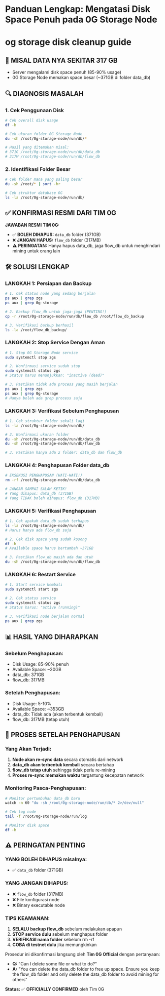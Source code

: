 # Panduan Lengkap: Mengatasi Disk Space Penuh pada 0G Storage Node
# og storage disk cleanup guide

## 🚨 **MISAL DATA NYA SEKITAR 317 GB**
- Server mengalami disk space penuh (85-90% usage)
- 0G Storage Node memakan space besar (~371GB di folder data_db)

## 🔍 **DIAGNOSIS MASALAH**

### 1. Cek Penggunaan Disk
```bash
# Cek overall disk usage
df -h

# Cek ukuran folder 0G Storage Node
du -sh /root/0g-storage-node/run/db/*

# Hasil yang ditemukan misal:
# 371G /root/0g-storage-node/run/db/data_db
# 317M /root/0g-storage-node/run/db/flow_db
```

### 2. Identifikasi Folder Besar
```bash
# Cek folder mana yang paling besar
du -sh /root/* | sort -hr

# Cek struktur database 0G
ls -la /root/0g-storage-node/run/db/
```

## ✅ **KONFIRMASI RESMI DARI TIM 0G**

**JAWABAN RESMI TIM 0G:**
- ✅ **BOLEH DIHAPUS:** `data_db` folder (371GB)
- ❌ **JANGAN HAPUS:** `flow_db` folder (317MB)
- ⚠️ **PERINGATAN:** Hanya hapus data_db, jaga flow_db untuk menghindari mining untuk orang lain

## 🛠️ **SOLUSI LENGKAP**

### LANGKAH 1: Persiapan dan Backup

```bash
# 1. Cek status node yang sedang berjalan
ps aux | grep zgs
ps aux | grep 0g-storage

# 2. Backup flow_db untuk jaga-jaga (PENTING!)
cp -r /root/0g-storage-node/run/db/flow_db /root/flow_db_backup

# 3. Verifikasi backup berhasil
ls -la /root/flow_db_backup/
```

### LANGKAH 2: Stop Service Dengan Aman

```bash
# 1. Stop 0G Storage Node service
sudo systemctl stop zgs

# 2. Konfirmasi service sudah stop
sudo systemctl status zgs
# Status harus menunjukkan: "inactive (dead)"

# 3. Pastikan tidak ada process yang masih berjalan
ps aux | grep zgs
ps aux | grep 0g-storage
# Hanya boleh ada grep process saja
```

### LANGKAH 3: Verifikasi Sebelum Penghapusan

```bash
# 1. Cek struktur folder sekali lagi
ls -la /root/0g-storage-node/run/db/

# 2. Konfirmasi ukuran folder
du -sh /root/0g-storage-node/run/db/data_db
du -sh /root/0g-storage-node/run/db/flow_db

# 3. Pastikan hanya ada 2 folder: data_db dan flow_db
```

### LANGKAH 4: Penghapusan Folder data_db

```bash
# EKSEKUSI PENGHAPUSAN (HATI-HATI!)
rm -rf /root/0g-storage-node/run/db/data_db

# JANGAN SAMPAI SALAH KETIK!
# Yang dihapus: data_db (371GB)
# Yang TIDAK boleh dihapus: flow_db (317MB)
```

### LANGKAH 5: Verifikasi Penghapusan

```bash
# 1. Cek apakah data_db sudah terhapus
ls -la /root/0g-storage-node/run/db/
# Harus hanya ada flow_db saja

# 2. Cek disk space yang sudah kosong
df -h
# Available space harus bertambah ~371GB

# 3. Pastikan flow_db masih ada dan utuh
du -sh /root/0g-storage-node/run/db/flow_db
```

### LANGKAH 6: Restart Service

```bash
# 1. Start service kembali
sudo systemctl start zgs

# 2. Cek status service
sudo systemctl status zgs
# Status harus: "active (running)"

# 3. Verifikasi node berjalan normal
ps aux | grep zgs
```

## 📊 **HASIL YANG DIHARAPKAN**

### Sebelum Penghapusan:
- Disk Usage: 85-90% penuh
- Available Space: ~20GB
- data_db: 371GB
- flow_db: 317MB

### Setelah Penghapusan:
- Disk Usage: 5-10% 
- Available Space: ~353GB
- data_db: Tidak ada (akan terbentuk kembali)
- flow_db: 317MB (tetap utuh)

## 🔄 **PROSES SETELAH PENGHAPUSAN**

### Yang Akan Terjadi:
1. **Node akan re-sync data** secara otomatis dari network
2. **data_db akan terbentuk kembali** secara bertahap
3. **flow_db tetap utuh** sehingga tidak perlu re-mining
4. **Proses re-sync memakan waktu** tergantung kecepatan network

### Monitoring Pasca-Penghapusan:
```bash
# Monitor pertumbuhan data_db baru
watch -n 60 "du -sh /root/0g-storage-node/run/db/* 2>/dev/null"

# Cek log node
tail -f /root/0g-storage-node/run/log

# Monitor disk space
df -h
```

## ⚠️ **PERINGATAN PENTING**

### YANG BOLEH DIHAPUS misalnya:
- ✅ `data_db` folder (371GB)

### YANG JANGAN DIHAPUS:
- ❌ `flow_db` folder (317MB)
- ❌ File konfigurasi node
- ❌ Binary executable node

### TIPS KEAMANAN:
1. **SELALU backup flow_db** sebelum melakukan apapun
2. **STOP service dulu** sebelum menghapus folder
3. **VERIFIKASI nama folder** sebelum rm -rf
4. **COBA di testnet dulu** jika memungkinkan

Prosedur ini dikonfirmasi langsung oleh **Tim 0G Official** dengan pertanyaan:
- **Q:** "Can I delete some file or what to do?"
- **A:** "You can delete the data_db folder to free up space. Ensure you keep the flow_db folder and only delete the data_db folder to avoid mining for others"

**Status:** ✅ **OFFICIALLY CONFIRMED** oleh Tim 0G
